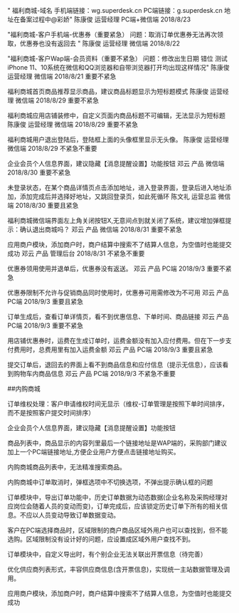 " 福利商城-域名 手机端链接：wg.superdesk.cn PC端链接：g.superdesk.cn 地址在备案过程中@彩娇"	陈康俊	运营经理	PC端+微信端	2018/8/23


"福利商城-客户手机端-优惠券（重要紧急）
问题：取消订单优惠券无法再次领取，优惠券也没有返回去
"	陈康俊	运营经理	微信端	2018/8/22


"福利商城-客户Wap端-会员资料（重要不紧急）
问题：修改出生日期  错位
测试iPhone 11、10系统在微信和QQ浏览器和自带浏览器打开均出现这样情况"	陈康俊	运营经理	微信端	2018/8/21	重要不紧急


福利商城首页商品推荐显示商品，建议商品标题显示为短标题模式	陈康俊	运营经理	微信端	2018/8/29	重要不紧急


福利商城应用店铺装修中，自定义页面内商品标题不可编辑，无法显示为短标题	陈康俊	运营经理	微信端	2018/8/29	重要不紧急


福利商城用户退出登陆后，登陆框上面的头像框里显示无头像。	陈康俊	运营经理	微信端	2018/8/29	不紧急不重要


企业会员个人信息界面，建议隐藏【消息提醒设置】功能按钮	邓云	产品	微信端	2018/8/30	重要不紧急


未登录状态，在某个商品详情页点击添加地址，进入登录界面，登录后进入地址添加，添加完成后并选择好地址，又跳回登录页，如此死循环	陈文礼	运营总监	微信端	2018/8/30	重要且紧急


福利商城微信端界面左上角关闭按钮X,无意间点到就关闭了系统，建议增加弹框提示：确认退出商城吗？	邓云	产品	微信端	2018/8/31	重要不紧急


应用商户模块，添加商户时，商户结算中搜索不了结算人信息，为空值时也能提交成功	邓云	产品	管理后台	2018/8/31	不紧急不重要


优惠券领用使用并退单后，优惠券没有返送。	邓云	产品	PC端	2018/9/3	重要不紧急


优惠券限制不允许与促销商品同时使用时，优惠券可用需修改为不可用	邓云	产品	PC端	2018/9/3	重要且紧急


订单生成后，查看订单详情页，看不到优惠信息、下单时间、商品链接	邓云	产品	PC端	2018/9/3	重要不紧急


用店铺优惠券时，运费在生成订单时，运费金额没有加入应付费用。但在下一步支付费用时，总费用里有加入运费金额	邓云	产品	PC端	2018/9/3	重要且紧急


提交订单后，退回去的界面上看不到商品信息和应付信息（提示无信息），应该看到购物车内商品信息	邓云	产品	PC端	2018/9/3	不紧急不重要



##内购商城

订单维权处理：客户申请维权时间无显示（维权-订单管理是按照下单时间排序，而不是按照客户提交时间排序）


企业会员个人信息界面，建议隐藏【消息提醒设置】功能按钮


商品列表中，商品显示的内容列里最后一个链接地址是WAP端的，采购部门建议加上一个PC端链接地址,方便企业用户方便点击链接地址购买。


内购商城商品列表中，无法精准搜索商品。


内购商城中订单取消时，弹框选项中不切换选项，不弹出提示确认框的问题


订单模块中，导出订单功能中，历史订单数据为动态数据(企业名称及采购经理对应岗位会随着人员的变动而变)，订单完成后，应该锁定历史订单下所有的相关信息。不应以人员变动导致订单数据变动。


客户在PC端选择商品时，区域限制的商户商品区域外用户也可以查找到，但不能选购。区域限制没有设计好的问题，应设置成区域外用户查找不到。


订单模块中，自定义导出时，有个别企业无法关联出开票信息（待完善）


优化供应商列表形式，丰容供应商信息(含开票信息)，实现统一主站数据管理及调用。


应用商户模块，添加商户时，商户结算中搜索不了结算人信息，为空值时也能提交成功
